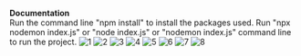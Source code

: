 **Documentation** <br />
Run the command line "npm install" to install the packages used.
Run "npx nodemon index.js" or "node index.js" or "nodemon index.js" command line to run the project.
![1](https://user-images.githubusercontent.com/33697532/151890753-f5ba8900-3e67-46e4-af34-b38cd65ad02c.jpg)
![2](https://user-images.githubusercontent.com/33697532/151890762-3d6730d9-e0d3-41e2-9249-1d83edb190bb.jpg)
![3](https://user-images.githubusercontent.com/33697532/151890768-f09149d8-aedb-45cc-a52c-2e300eee7d55.jpg)
![4](https://user-images.githubusercontent.com/33697532/151890770-a82cc72f-ec93-4d94-858a-d3672ca27414.jpg)
![5](https://user-images.githubusercontent.com/33697532/151890776-a2365f48-1c66-45f3-8426-486a485ab1c5.jpg)
![6](https://user-images.githubusercontent.com/33697532/151890782-dcdb2294-b13b-404b-b8c0-449b9f029b3a.jpg)
![7](https://user-images.githubusercontent.com/33697532/151890788-bb3413bf-dd61-4dbd-8049-e96ca0eead00.jpg)
![8](https://user-images.githubusercontent.com/33697532/151890799-0e5d7d95-1107-4965-aa6a-db5f66c05105.jpg)
